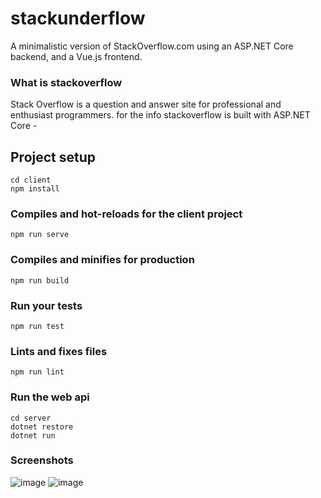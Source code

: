# stackunderflow
A minimalistic version of StackOverflow.com using an ASP.NET Core backend, and a Vue.js frontend.

### What is stackoverflow
Stack Overflow is a question and answer site for professional and enthusiast programmers. for the info stackoverflow is built with ASP.NET Core *-*

## Project setup
```
cd client
npm install
```

### Compiles and hot-reloads for the client project
```
npm run serve
```

### Compiles and minifies for production
```
npm run build
```

### Run your tests
```
npm run test
```

### Lints and fixes files
```
npm run lint
```

### Run the web api
```
cd server
dotnet restore
dotnet run
```

### Screenshots

![image](https://user-images.githubusercontent.com/24621701/52903500-a16a0b80-321e-11e9-8022-afbafd8ceefe.png)
![image](https://user-images.githubusercontent.com/24621701/52903504-a464fc00-321e-11e9-9df8-6bea2af59f9c.png)
